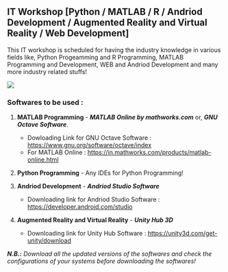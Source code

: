 ## IT Workshop [Python / MATLAB / R / Andriod Development / Augmented Reality and Virtual Reality / Web Development]
This IT workshop is scheduled for having the industry knowledge in various fields like, Python Progeamming and R Programming, MATLAB Programming and Development, WEB and Andriod Development and many more industry related stuffs!

<div>
  <align = 'centre'>
    <a href = "image"><img src = "https://i.pinimg.com/originals/31/5e/db/315edbde71190999ebdc6fb60965fb00.jpg"></a>
</div>

### Softwares to be used :
1. **MATLAB Programming** - **_MATLAB Online by mathworks.com_** or, **_GNU Octave Software_**.
    - Dowloading Link for GNU Octave Software : https://www.gnu.org/software/octave/index
    - For MATLAB Online : https://in.mathworks.com/products/matlab-online.html

2. **Python Programming** - Any IDEs for Python Programming!
3. **Andriod Development** - **_Andriod Studio Software_**
    - Downloading link for Andriod Studio Software : https://developer.android.com/studio
4. **Augmented Reality and Virtual Reality** - **_Unity Hub 3D_**
    - Downloading link for Unity Hub Software : https://unity3d.com/get-unity/download

_**N.B.:** Download all the updated versions of the softwares and check the configurations of your systems before downloading the softwares!_



